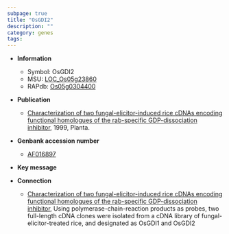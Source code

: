 ```yaml
---
subpage: true
title: "OsGDI2"
description: ""
category: genes
tags: 
---
```


* **Information**  
    + Symbol: OsGDI2  
    + MSU: [LOC_Os05g23860](http://rice.plantbiology.msu.edu/cgi-bin/ORF_infopage.cgi?orf=LOC_Os05g23860)  
    + RAPdb: [Os05g0304400](http://rapdb.dna.affrc.go.jp/viewer/gbrowse_details/irgsp1?name=Os05g0304400)  

* **Publication**  
    + [Characterization of two fungal-elicitor-induced rice cDNAs encoding functional homologues of the rab-specific GDP-dissociation inhibitor](http://www.ncbi.nlm.nih.gov/pubmed?term=Characterization+of+two+fungal-elicitor-induced+rice+cDNAs+encoding+functional+homologues+of+the+rab-specific+GDP-dissociation+inhibitor%5BTitle%5D), 1999, Planta.

* **Genbank accession number**  
    + [AF016897](http://www.ncbi.nlm.nih.gov/nuccore/AF016897)

* **Key message**  

* **Connection**  
    + [Characterization of two fungal-elicitor-induced rice cDNAs encoding functional homologues of the rab-specific GDP-dissociation inhibitor](http://www.ncbi.nlm.nih.gov/pubmed?term=Characterization+of+two+fungal-elicitor-induced+rice+cDNAs+encoding+functional+homologues+of+the+rab-specific+GDP-dissociation+inhibitor%5BTitle%5D), Using polymerase-chain-reaction products as probes, two full-length cDNA clones were isolated from a cDNA library of fungal-elicitor-treated rice, and designated as OsGDI1 and OsGDI2



